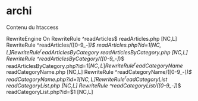 # archi


Contenu du htaccess

RewriteEngine On
RewriteRule ^readArticles$ readArticles.php [NC,L]
RewriteRule ^readArticles/([0-9_-]*)$ readArticles.php?id=$1 [NC,L]
RewriteRule ^readArticlesByCategory$ readArticlesByCategory.php [NC,L]
RewriteRule ^readArticlesByCategory/([0-9_-]*)$ readArticlesByCategory.php?id=$1 [NC,L]
RewriteRule ^readCategoryName$ readCategoryName.php [NC,L]
RewriteRule ^readCategoryName/([0-9_-]*)$ readCategoryName.php?id=$1 [NC,L]
RewriteRule ^readCategoryList$ readCategoryList.php [NC,L]
RewriteRule ^readCategoryList/([0-9_-]*)$ readCategoryList.php?id=$1 [NC,L]
